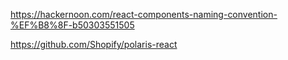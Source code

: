 https://hackernoon.com/react-components-naming-convention-%EF%B8%8F-b50303551505

https://github.com/Shopify/polaris-react
